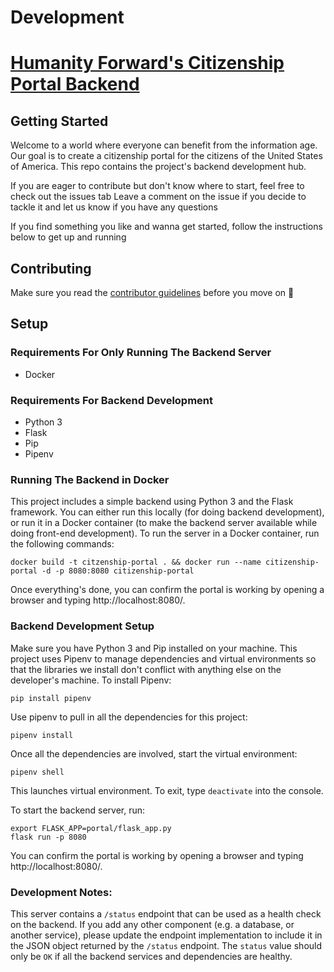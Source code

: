 # Development

# [Humanity Forward's Citizenship Portal Backend](https://www.beautiful.ai/player/-M7TXW9Wpl9Jqh3Azfwc/citizenship)

## Getting Started

Welcome to a world where everyone can benefit from the information age. Our goal is to create a citizenship portal for the citizens of the United States of America. This repo contains the project's backend development hub.

If you are eager to contribute but don't know where to start, feel free to check out the issues tab
Leave a comment on the issue if you decide to tackle it and let us know if you have any questions

If you find something you like and wanna get started, follow the instructions below to get up and running

## Contributing

Make sure you read the [contributor guidelines](https://github.com/Citizenship-Portal/Backend/blob/master/Contributing.md) before you move on :slightly_smiling_face:

## Setup

### Requirements For Only Running The Backend Server

- Docker

### Requirements For Backend Development

- Python 3
- Flask
- Pip
- Pipenv

### Running The Backend in Docker

This project includes a simple backend using Python 3 and the Flask framework. You can either run this locally (for doing backend development), or run it in a Docker container (to make the backend server available while doing front-end development). To run the server in a Docker container, run the following commands:

```
docker build -t citzenship-portal . && docker run --name citizenship-portal -d -p 8080:8080 citizenship-portal
```

Once everything's done, you can confirm the portal is working by opening a browser and typing http://localhost:8080/.

### Backend Development Setup

Make sure you have Python 3 and Pip installed on your machine. This project uses Pipenv to manage dependencies and virtual environments so that the libraries we install don't conflict with anything else on the developer's machine. To install Pipenv:

```
pip install pipenv
```

Use pipenv to pull in all the dependencies for this project:

```
pipenv install
```

Once all the dependencies are involved, start the virtual environment:

```
pipenv shell
```

This launches virtual environment. To exit, type `deactivate` into the console.

To start the backend server, run:

```
export FLASK_APP=portal/flask_app.py
flask run -p 8080
```

You can confirm the portal is working by opening a browser and typing http://localhost:8080/.

### Development Notes:

This server contains a `/status` endpoint that can be used as a health check on the backend. If you add any other component (e.g. a database, or another service), please update the endpoint implementation to include it in the JSON object returned by the `/status` endpoint. The `status` value should only be `OK` if all the backend services and dependencies are healthy.

